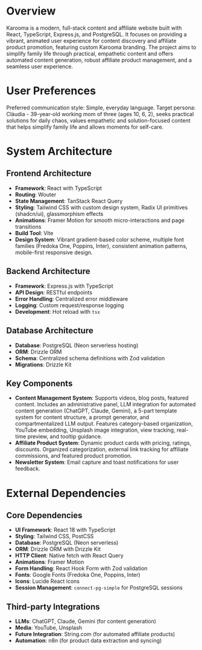 # Overview
Karooma is a modern, full-stack content and affiliate website built with React, TypeScript, Express.js, and PostgreSQL. It focuses on providing a vibrant, animated user experience for content discovery and affiliate product promotion, featuring custom Karooma branding. The project aims to simplify family life through practical, empathetic content and offers automated content generation, robust affiliate product management, and a seamless user experience.

# User Preferences
Preferred communication style: Simple, everyday language.
Target persona: Cláudia - 39-year-old working mom of three (ages 10, 6, 2), seeks practical solutions for daily chaos, values empathetic and solution-focused content that helps simplify family life and allows moments for self-care.

# System Architecture

## Frontend Architecture
- **Framework**: React with TypeScript
- **Routing**: Wouter
- **State Management**: TanStack React Query
- **Styling**: Tailwind CSS with custom design system, Radix UI primitives (shadcn/ui), glassmorphism effects
- **Animations**: Framer Motion for smooth micro-interactions and page transitions
- **Build Tool**: Vite
- **Design System**: Vibrant gradient-based color scheme, multiple font families (Fredoka One, Poppins, Inter), consistent animation patterns, mobile-first responsive design.

## Backend Architecture
- **Framework**: Express.js with TypeScript
- **API Design**: RESTful endpoints
- **Error Handling**: Centralized error middleware
- **Logging**: Custom request/response logging
- **Development**: Hot reload with `tsx`

## Database Architecture
- **Database**: PostgreSQL (Neon serverless hosting)
- **ORM**: Drizzle ORM
- **Schema**: Centralized schema definitions with Zod validation
- **Migrations**: Drizzle Kit

## Key Components
- **Content Management System**: Supports videos, blog posts, featured content. Includes an administrative panel, LLM integration for automated content generation (ChatGPT, Claude, Gemini), a 5-part template system for content structure, a prompt generator, and compartmentalized LLM output. Features category-based organization, YouTube embedding, Unsplash image integration, view tracking, real-time preview, and tooltip guidance.
- **Affiliate Product System**: Dynamic product cards with pricing, ratings, discounts. Organized categorization, external link tracking for affiliate commissions, and featured product promotion.
- **Newsletter System**: Email capture and toast notifications for user feedback.

# External Dependencies

## Core Dependencies
- **UI Framework**: React 18 with TypeScript
- **Styling**: Tailwind CSS, PostCSS
- **Database**: PostgreSQL (Neon serverless)
- **ORM**: Drizzle ORM with Drizzle Kit
- **HTTP Client**: Native fetch with React Query
- **Animations**: Framer Motion
- **Form Handling**: React Hook Form with Zod validation
- **Fonts**: Google Fonts (Fredoka One, Poppins, Inter)
- **Icons**: Lucide React icons
- **Session Management**: `connect-pg-simple` for PostgreSQL sessions

## Third-party Integrations
- **LLMs**: ChatGPT, Claude, Gemini (for content generation)
- **Media**: YouTube, Unsplash
- **Future Integration**: String.com (for automated affiliate products)
- **Automation**: n8n (for product data extraction and syncing)